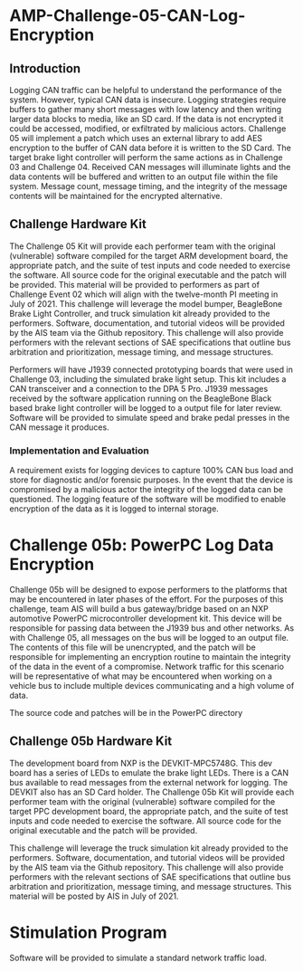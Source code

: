 # AMP-Challenge-05-CAN-Log-Encryption

## Introduction
Logging CAN traffic can be helpful to understand the performance of the system. However, typical CAN data is insecure. Logging strategies require buffers to gather many short messages with low latency and then writing larger data blocks to media, like an SD card. If the data is not encrypted it could be accessed, modified, or exfiltrated by malicious actors. Challenge 05 will implement a patch which uses an external library to add AES encryption to the buffer of CAN data before it is written to the SD Card. 
The target brake light controller will perform the same actions as in Challenge 03 and Challenge 04. Received CAN messages will illuminate lights and the data contents will be buffered and written to an output file within the file system. Message count, message timing, and the integrity of the message contents will be maintained for the encrypted alternative. 

## Challenge Hardware Kit
The Challenge 05 Kit will provide each performer team with the original (vulnerable) software compiled for the target ARM development board, the appropriate patch, and the suite of test inputs and code needed to exercise the software. All source code for the original executable and the patch will be provided. 
This material will be provided to performers as part of Challenge Event 02 which will align with the twelve-month PI meeting in July of 2021. This challenge will leverage the model bumper, BeagleBone Brake Light Controller, and truck simulation kit already provided to the performers. Software, documentation, and tutorial videos will be provided by the AIS team via the Github repository. This challenge will also provide performers with the relevant sections of SAE specifications that outline bus arbitration and prioritization, message timing, and message structures. 

Performers will have J1939 connected prototyping boards that were used in Challenge 03, including the simulated brake light setup. This kit includes a CAN transceiver and a connection to the DPA 5 Pro. J1939 messages received by the software application running on the BeagleBone Black based brake light controller will be logged to a output file for later review.  Software will be provided to simulate speed and brake pedal presses in the CAN message it produces. 

### Implementation and Evaluation
A requirement exists for logging devices to capture 100% CAN bus load and store for diagnostic and/or forensic purposes. In the event that the device is compromised by a malicious actor the integrity of the logged data can be questioned. The logging feature of the software will be modified to enable encryption of the data as it is logged to internal storage.


# Challenge 05b: PowerPC Log Data Encryption 
Challenge 05b will be designed to expose performers to the platforms that may be encountered in later phases of the effort. For the purposes of this challenge, team AIS will build a bus gateway/bridge based on an NXP automotive PowerPC microcontroller development kit. This device will be responsible for passing data between the J1939 bus and other networks. As with Challenge 05, all messages on the bus will be logged to an output file. The contents of this file will be unencrypted, and the patch will be responsible for implementing an encryption routine to maintain the integrity of the data in the event of a compromise. Network traffic for this scenario will be representative of what may be encountered when working on a vehicle bus to include multiple devices communicating and a high volume of data. 

The source code and patches will be in the PowerPC directory
## Challenge 05b Hardware Kit
The development board from NXP is the DEVKIT-MPC5748G. This dev board has a series of LEDs to emulate the brake light LEDs. There is a CAN bus available to read messages from the external network for logging. The DEVKIT also has an SD Card holder. The Challenge 05b Kit will provide each performer team with the original (vulnerable) software compiled for the target PPC development board, the appropriate patch, and the suite of test inputs and code needed to exercise the software. All source code for the original executable and the patch will be provided. 

This challenge will leverage the truck simulation kit already provided to the performers. Software, documentation, and tutorial videos will be provided by the AIS team via the Github repository. This challenge will also provide performers with the relevant sections of SAE specifications that outline bus arbitration and prioritization, message timing, and message structures. This material will be posted by AIS in July of 2021.

# Stimulation Program
Software will be provided to simulate a standard network traffic load. 


